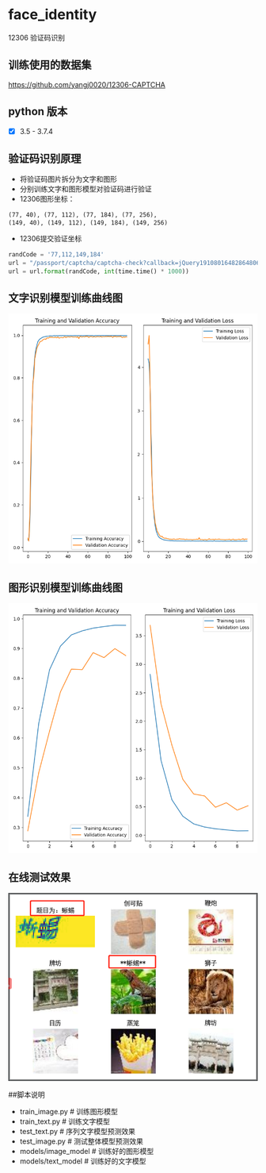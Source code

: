 # face_identity
12306 验证码识别

## 训练使用的数据集
https://github.com/yangj0020/12306-CAPTCHA

## python 版本
- [x] 3.5 - 3.7.4

## 验证码识别原理
* 将验证码图片拆分为文字和图形
* 分别训练文字和图形模型对验证码进行验证
* 12306图形坐标：
```shell
(77, 40), (77, 112), (77, 184), (77, 256), 
(149, 40), (149, 112), (149, 184), (149, 256)
``` 
* 12306提交验证坐标
```python
randCode = '77,112,149,184'
url = "/passport/captcha/captcha-check?callback=jQuery19108016482864806321_1554298927290&answer={0}&rand=sjrand&login_site=E&_={1}"
url = url.format(randCode, int(time.time() * 1000))
```

## 文字识别模型训练曲线图
![text_train_rate](text_train_rate.png)

## 图形识别模型训练曲线图
![image_train_rate](image_train_rate.png)

## 在线测试效果
![prediction_result](prediction_result.jpg)

##脚本说明
* train_image.py  # 训练图形模型
* train_text.py  # 训练文字模型
* test_text.py  # 序列文字模型预测效果
* test_image.py  # 测试整体模型预测效果
* models/image_model # 训练好的图形模型
* models/text_model # 训练好的文字模型
